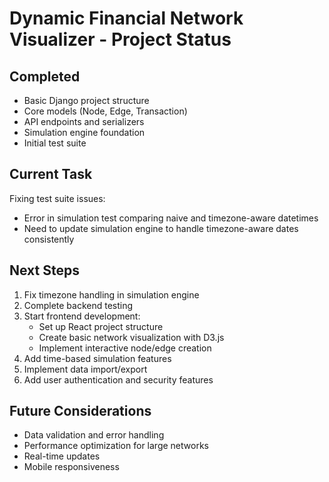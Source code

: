 # Dynamic Financial Network Visualizer - Project Status

## Completed
- Basic Django project structure
- Core models (Node, Edge, Transaction)
- API endpoints and serializers
- Simulation engine foundation
- Initial test suite

## Current Task
Fixing test suite issues:
- Error in simulation test comparing naive and timezone-aware datetimes
- Need to update simulation engine to handle timezone-aware dates consistently

## Next Steps
1. Fix timezone handling in simulation engine
2. Complete backend testing
3. Start frontend development:
   - Set up React project structure
   - Create basic network visualization with D3.js
   - Implement interactive node/edge creation
4. Add time-based simulation features
5. Implement data import/export
6. Add user authentication and security features

## Future Considerations
- Data validation and error handling
- Performance optimization for large networks
- Real-time updates
- Mobile responsiveness